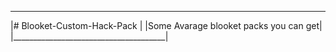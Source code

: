 ______________________________________
|# Blooket-Custom-Hack-Pack            |
|Some Avarage blooket packs you can get|
|______________________________________|

